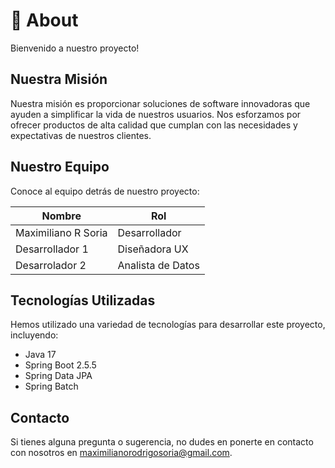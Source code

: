 # 👤 About

Bienvenido a nuestro proyecto!

## Nuestra Misión

Nuestra misión es proporcionar soluciones de software innovadoras que ayuden a simplificar la vida de nuestros usuarios. Nos esforzamos por ofrecer productos de alta calidad que cumplan con las necesidades y expectativas de nuestros clientes.

## Nuestro Equipo

Conoce al equipo detrás de nuestro proyecto:

| Nombre              | Rol              |
|---------------------|------------------|
| Maximiliano R Soria | Desarrollador    |
| Desarrollador 1     | Diseñadora UX    |
| Desarrolador 2      | Analista de Datos|

## Tecnologías Utilizadas

Hemos utilizado una variedad de tecnologías para desarrollar este proyecto, incluyendo:

- Java 17
- Spring Boot 2.5.5
- Spring Data JPA
- Spring Batch 

## Contacto

Si tienes alguna pregunta o sugerencia, no dudes en ponerte en contacto con nosotros en [maximilianorodrigosoria@gmail.com](mailto:maximilianorodrigosoria@gmail.com).

